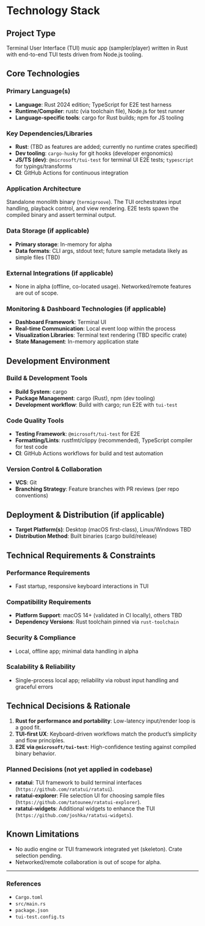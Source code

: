 # Technology Stack

## Project Type
Terminal User Interface (TUI) music app (sampler/player) written in Rust with end-to-end TUI tests driven from Node.js tooling.

## Core Technologies

### Primary Language(s)
- **Language**: Rust 2024 edition; TypeScript for E2E test harness
- **Runtime/Compiler**: rustc (via toolchain file), Node.js for test runner
- **Language-specific tools**: cargo for Rust builds; npm for JS tooling

### Key Dependencies/Libraries
- **Rust**: (TBD as features are added; currently no runtime crates specified)
- **Dev tooling**: `cargo-husky` for git hooks (developer ergonomics)
- **JS/TS (dev)**: `@microsoft/tui-test` for terminal UI E2E tests; `typescript` for typings/transforms
 - **CI**: GitHub Actions for continuous integration

### Application Architecture
Standalone monolith binary (`termigroove`). The TUI orchestrates input handling, playback control, and view rendering. E2E tests spawn the compiled binary and assert terminal output.

### Data Storage (if applicable)
- **Primary storage**: In-memory for alpha
- **Data formats**: CLI args, stdout text; future sample metadata likely as simple files (TBD)

### External Integrations (if applicable)
- None in alpha (offline, co-located usage). Networked/remote features are out of scope.

### Monitoring & Dashboard Technologies (if applicable)
- **Dashboard Framework**: Terminal UI
- **Real-time Communication**: Local event loop within the process
- **Visualization Libraries**: Terminal text rendering (TBD specific crate)
- **State Management**: In-memory application state

## Development Environment

### Build & Development Tools
- **Build System**: cargo
- **Package Management**: cargo (Rust), npm (dev tooling)
- **Development workflow**: Build with cargo; run E2E with `tui-test`

### Code Quality Tools
- **Testing Framework**: `@microsoft/tui-test` for E2E
- **Formatting/Lints**: rustfmt/clippy (recommended), TypeScript compiler for test code
 - **CI**: GitHub Actions workflows for build and test automation

### Version Control & Collaboration
- **VCS**: Git
- **Branching Strategy**: Feature branches with PR reviews (per repo conventions)

## Deployment & Distribution (if applicable)
- **Target Platform(s)**: Desktop (macOS first-class), Linux/Windows TBD
- **Distribution Method**: Built binaries (cargo build/release)

## Technical Requirements & Constraints

### Performance Requirements
- Fast startup, responsive keyboard interactions in TUI

### Compatibility Requirements  
- **Platform Support**: macOS 14+ (validated in CI locally), others TBD
- **Dependency Versions**: Rust toolchain pinned via `rust-toolchain`

### Security & Compliance
- Local, offline app; minimal data handling in alpha

### Scalability & Reliability
- Single-process local app; reliability via robust input handling and graceful errors

## Technical Decisions & Rationale
1. **Rust for performance and portability**: Low-latency input/render loop is a good fit.
2. **TUI-first UX**: Keyboard-driven workflows match the product’s simplicity and flow principles.
3. **E2E via `@microsoft/tui-test`**: High-confidence testing against compiled binary behavior.

### Planned Decisions (not yet applied in codebase)
- **ratatui**: TUI framework to build terminal interfaces (`https://github.com/ratatui/ratatui`).
- **ratatui-explorer**: File selection UI for choosing sample files (`https://github.com/tatounee/ratatui-explorer`).
- **ratatui-widgets**: Additional widgets to enhance the TUI (`https://github.com/joshka/ratatui-widgets`).

## Known Limitations
- No audio engine or TUI framework integrated yet (skeleton). Crate selection pending.
- Networked/remote collaboration is out of scope for alpha.

---

### References
- `Cargo.toml`
- `src/main.rs`
- `package.json`
- `tui-test.config.ts`


